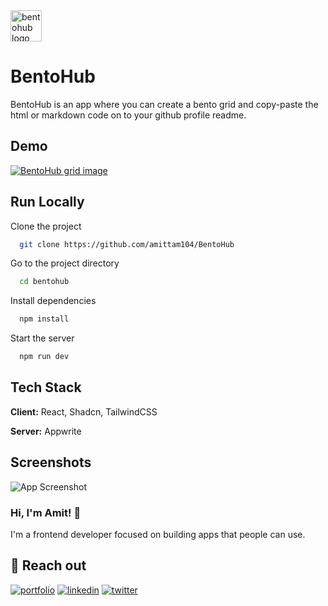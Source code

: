 <img src="https://bentohub.netlify.app/BentoHub.svg" alt="bentohub logo" width="50"/>

# BentoHub

BentoHub is an app where you can create a bento grid and copy-paste the html or markdown code on to your github profile readme.




## Demo

[![BentoHub grid image](https://cloud.appwrite.io/v1/storage/buckets/667d390e003b1971a8be/files/669ba3d3000d629bb97b/preview?project=667d35ca0017fb21fc6c)](https://bentohub.netlify.app/)


## Run Locally

Clone the project

```bash
  git clone https://github.com/amittam104/BentoHub
```

Go to the project directory

```bash
  cd bentohub
```

Install dependencies

```bash
  npm install
```

Start the server

```bash
  npm run dev
```


## Tech Stack

**Client:** React, Shadcn, TailwindCSS

**Server:** Appwrite


## Screenshots

![App Screenshot](https://pbs.twimg.com/media/GTBeLrdWsAA61O_?format=jpg&name=medium)


### Hi, I'm Amit! 👋



I'm a frontend developer focused on building apps that people can use.


## 🔗 Reach out
[![portfolio](https://img.shields.io/badge/my_portfolio-000?style=for-the-badge&logo=ko-fi&logoColor=white)](https://amittambulkar.com/)
[![linkedin](https://img.shields.io/badge/linkedin-0A66C2?style=for-the-badge&logo=linkedin&logoColor=white)](https://www.linkedin.com/in/amittambulkar/)
[![twitter](https://img.shields.io/badge/twitter-1DA1F2?style=for-the-badge&logo=twitter&logoColor=white)](https://x.com/attambulkar)

